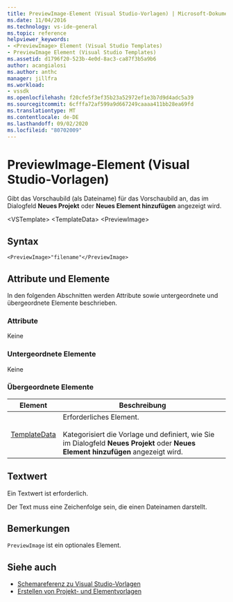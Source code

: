 ```yaml
---
title: PreviewImage-Element (Visual Studio-Vorlagen) | Microsoft-Dokumentation
ms.date: 11/04/2016
ms.technology: vs-ide-general
ms.topic: reference
helpviewer_keywords:
- <PreviewImage> Element (Visual Studio Templates)
- PreviewImage Element (Visual Studio Templates)
ms.assetid: d1796f20-523b-4e0d-8ac3-ca87f3b5a9b6
author: acangialosi
ms.author: anthc
manager: jillfra
ms.workload:
- vssdk
ms.openlocfilehash: f20cfe5f3ef35b23a52972ef1e3b7d9d4adc5a39
ms.sourcegitcommit: 6cfffa72af599a9d667249caaaa411bb28ea69fd
ms.translationtype: MT
ms.contentlocale: de-DE
ms.lasthandoff: 09/02/2020
ms.locfileid: "80702009"
---
```

# <a name="previewimage-element-visual-studio-templates"></a>PreviewImage-Element (Visual Studio-Vorlagen)
Gibt das Vorschaubild (als Dateiname) für das Vorschaubild an, das im Dialogfeld **Neues Projekt** oder **Neues Element hinzufügen** angezeigt wird.

 \<VSTemplate> \<TemplateData>
 \<PreviewImage>

## <a name="syntax"></a>Syntax

```
<PreviewImage>"filename"</PreviewImage>
```

## <a name="attributes-and-elements"></a>Attribute und Elemente
 In den folgenden Abschnitten werden Attribute sowie untergeordnete und übergeordnete Elemente beschrieben.

### <a name="attributes"></a>Attribute
 Keine

### <a name="child-elements"></a>Untergeordnete Elemente
 Keine

### <a name="parent-elements"></a>Übergeordnete Elemente

|Element|Beschreibung|
|-------------|-----------------|
|[TemplateData](../extensibility/templatedata-element-visual-studio-templates.md)|Erforderliches Element.<br /><br /> Kategorisiert die Vorlage und definiert, wie Sie im Dialogfeld **Neues Projekt** oder **Neues Element hinzufügen** angezeigt wird.|

## <a name="text-value"></a>Textwert
 Ein Textwert ist erforderlich.

 Der Text muss eine Zeichenfolge sein, die einen Dateinamen darstellt.

## <a name="remarks"></a>Bemerkungen
 `PreviewImage` ist ein optionales Element.

## <a name="see-also"></a>Siehe auch
- [Schemareferenz zu Visual Studio-Vorlagen](../extensibility/visual-studio-template-schema-reference.md)
- [Erstellen von Projekt- und Elementvorlagen](../ide/creating-project-and-item-templates.md)

